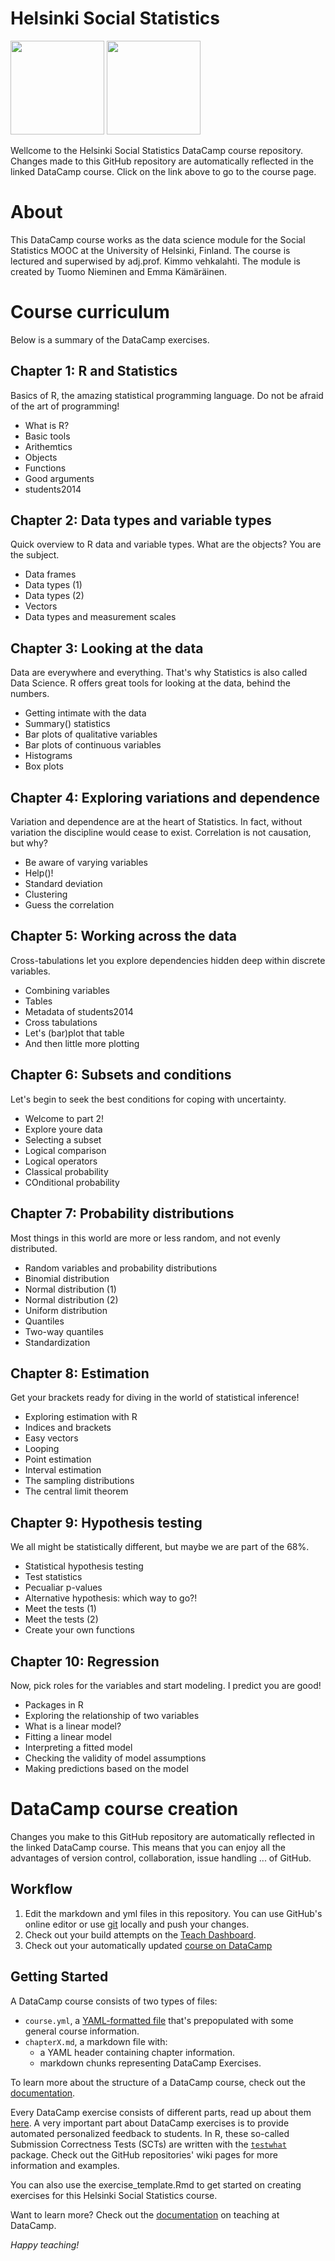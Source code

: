 
# Helsinki Social Statistics
<a href=https://www.datacamp.com//teach/repositories/65844921/go target="_blank"><img src="https://s3.amazonaws.com/assets.datacamp.com/img/github/content-engineering-repos/course_button.png" width="150"></a>
<a href=https://www.datacamp.com//teach/repositories target="_blank"><img src="https://s3.amazonaws.com/assets.datacamp.com/img/github/content-engineering-repos/dashboard_button.png" width="150"></a>

Wellcome to the Helsinki Social Statistics DataCamp course repository. Changes made to this GitHub repository are automatically reflected in the linked DataCamp course. Click on the link above to go to the course page.

# About  

This DataCamp course works as the data science module for the Social Statistics MOOC at the University of Helsinki, Finland. The course is lectured and superwised by adj.prof. Kimmo vehkalahti. The module is created by Tuomo Nieminen and Emma Kämäräinen.

# Course curriculum 

Below is a summary of the DataCamp exercises.

## Chapter 1: R and Statistics  
Basics of R, the amazing statistical programming language. Do not be afraid of the art of programming!

- What is R?
- Basic tools
- Arithemtics
- Objects
- Functions
- Good arguments
- students2014

## Chapter 2: Data types and variable types  
Quick overview to R data and variable types. What are the objects? You are the subject.

- Data frames
- Data types (1)
- Data types (2)
- Vectors
- Data types and measurement scales

## Chapter 3: Looking at the data  
Data are everywhere and everything. That's why Statistics is also called Data Science. R offers great tools for looking at the data, behind the numbers.

- Getting intimate with the data
- Summary() statistics
- Bar plots of qualitative variables
- Bar plots of continuous variables
- Histograms
- Box plots

## Chapter 4: Exploring variations and dependence  
Variation and dependence are at the heart of Statistics. In fact, without variation the discipline would cease to exist. Correlation is not causation, but why?

- Be aware of varying variables
- Help()!
- Standard deviation
- Clustering
- Guess the correlation

## Chapter 5: Working across the data  
Cross-tabulations let you explore dependencies hidden deep within discrete variables.

- Combining variables
- Tables
- Metadata of students2014
- Cross tabulations
- Let's (bar)plot that table
- And then little more plotting

## Chapter 6: Subsets and conditions  
Let's begin to seek the best conditions for coping with uncertainty.

- Welcome to part 2!
- Explore youre data
- Selecting a subset
- Logical comparison
- Logical operators
- Classical probability
- COnditional probability

## Chapter 7: Probability distributions  
Most things in this world are more or less random, and not evenly distributed.

- Random variables and probability distributions
- Binomial distribution
- Normal distribution (1)
- Normal distribution (2)
- Uniform distribution
- Quantiles
- Two-way quantiles
- Standardization

## Chapter 8: Estimation  
Get your brackets ready for diving in the world of statistical inference!  

- Exploring estimation with R
- Indices and brackets
- Easy vectors
- Looping
- Point estimation
- Interval estimation
- The sampling distributions
- The central limit theorem

## Chapter 9: Hypothesis testing  
We all might be statistically different, but maybe we are part of the 68%.  

- Statistical hypothesis testing
- Test statistics
- Pecualiar p-values
- Alternative hypothesis: which way to go?!
- Meet the tests (1)
- Meet the tests (2)
- Create your own functions

## Chapter 10: Regression  
Now, pick roles for the variables and start modeling. I predict you are good!

- Packages in R
- Exploring the relationship of two variables
- What is a linear model?
- Fitting a linear model
- Interpreting a fitted model
- Checking the validity of model assumptions
- Making predictions based on the model 

# DataCamp course creation

Changes you make to this GitHub repository are automatically reflected in the linked DataCamp course. This means that you can enjoy all the advantages of version control, collaboration, issue handling ... of GitHub.

## Workflow

1. Edit the markdown and yml files in this repository. You can use GitHub's online editor or use <a href=https://git-scm.com/ target="_blank">git</a> locally and push your changes.
2. Check out your build attempts on the <a href=https://www.datacamp.com//teach/repositories target="_blank">Teach Dashboard</a>.
3. Check out your automatically updated <a href=https://www.datacamp.com/teach/repositories/65844921/go target="_blank">course on DataCamp</a>

## Getting Started

A DataCamp course consists of two types of files:

- `course.yml`, a <a href=http://docs.ansible.com/ansible/YAMLSyntax.html target="_blank">YAML-formatted file</a> that's prepopulated with some general course information.
- `chapterX.md`, a markdown file with:
   - a YAML header containing chapter information.
   - markdown chunks representing DataCamp Exercises.

To learn more about the structure of a DataCamp course, check out the <a href=https://www.datacamp.com//teach/documentation#tab_course_structure target="_blank">documentation</a>.

Every DataCamp exercise consists of different parts, read up about them <a href=https://www.datacamp.com//teach/documentation#tab_code_exercises target="_blank">here</a>. A very important part about DataCamp exercises is to provide automated personalized feedback to students. In R, these so-called Submission Correctness Tests (SCTs) are written with the <a href=https://github.com/datacamp/testwhat target="_blank">`testwhat`</a> package. Check out the GitHub repositories' wiki pages for more information and examples.

You can also use the exercise_template.Rmd to get started on creating exercises for this Helsinki Social Statistics course.

Want to learn more? Check out the <a href=https://www.datacamp.com//teach/documentation target="_blank">documentation</a> on teaching at DataCamp.

*Happy teaching!*
